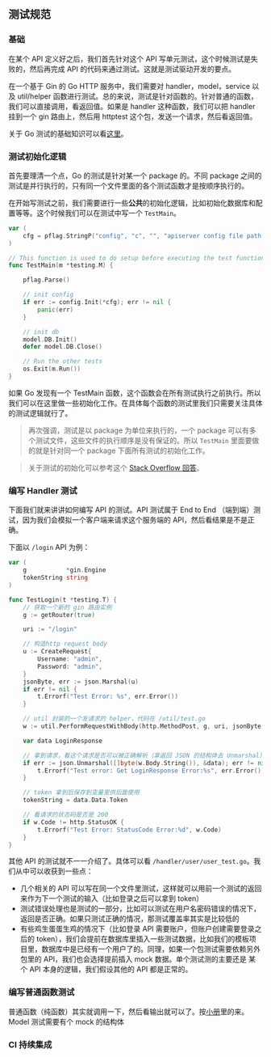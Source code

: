 ## 测试规范

### 基础

在某个 API 定义好之后，我们首先针对这个 API 写单元测试，这个时候测试是失败的，然后再完成 API 的代码来通过测试。这就是测试驱动开发的要点。

在一个基于 Gin 的 Go HTTP 服务中，我们需要对 handler，model，service 以及 util/helper 函数进行测试。总的来说，测试是针对函数的。针对普通的函数，我们可以直接调用，看返回值。如果是 handler 这种函数，我们可以把 handler 挂到一个 gin 路由上，然后用 httptest 这个包，发送一个请求，然后看返回值。

关于 Go 测试的基础知识可以看[这里](https://static.muxixyz.com/test.pdf)。

### 测试初始化逻辑

首先要理清一个点，Go 的测试是针对某一个 package 的。不同 package 之间的测试是并行执行的，只有同一个文件里面的各个测试函数才是按顺序执行的。

在开始写测试之前，我们需要进行一些**公共**的初始化逻辑，比如初始化数据库和配置等等。这个时候我们可以在测试中写一个 `TestMain`。

```go
var (
	cfg = pflag.StringP("config", "c", "", "apiserver config file path.")
)

// This function is used to do setup before executing the test functions
func TestMain(m *testing.M) {

	pflag.Parse()

	// init config
	if err := config.Init(*cfg); err != nil {
		panic(err)
	}

	// init db
	model.DB.Init()
	defer model.DB.Close()

	// Run the other tests
	os.Exit(m.Run())
}

```

如果 Go 发现有一个 TestMain 函数，这个函数会在所有测试执行之前执行。所以我们可以在这里做一些初始化工作。在具体每个函数的测试里我们只需要关注具体的测试逻辑就行了。

> 再次强调，测试是以 package 为单位来执行的，一个 package 可以有多个测试文件，这些文件的执行顺序是没有保证的。所以 `TestMain` 里面要做的就是针对同一个 package 下面所有测试的初始化工作。

> 关于测试的初始化可以参考这个 [Stack Overflow 回答](https://stackoverflow.com/questions/23729790/how-can-i-do-test-setup-using-the-testing-package-in-go)。

### 编写 Handler 测试

下面我们就来讲讲如何编写 API 的测试。API 测试属于 End to End （端到端）测试，因为我们会模拟一个客户端来请求这个服务端的 API，然后看结果是不是正确。

下面以 `/login` API 为例：

```go
var (
	g           *gin.Engine
	tokenString string
)

func TestLogin(t *testing.T) {
	// 获取一个新的 gin 路由实例
	g := getRouter(true)

	uri := "/login"

	// 构造http request body
	u := CreateRequest{
		Username: "admin",
		Password: "admin",
	}
	jsonByte, err := json.Marshal(u)
	if err != nil {
		t.Errorf("Test Error: %s", err.Error())
	}

	// util 封装的一个发请求的 helper，代码在 /util/test.go
	w := util.PerformRequestWithBody(http.MethodPost, g, uri, jsonByte, "")

	var data LoginResponse

	// 拿到请求，看这个请求是否可以被正确解析（拿返回 JSON 的结构体去 Unmarshal）
	if err := json.Unmarshal([]byte(w.Body.String()), &data); err != nil {
		t.Errorf("Test error: Get LoginResponse Error:%s", err.Error())
	}

	// token 拿到后保存到变量里供后面使用
	tokenString = data.Data.Token

    // 看请求的状态码是否是 200
	if w.Code != http.StatusOK {
		t.Errorf("Test Error: StatusCode Error:%d", w.Code)
	}
}
```

其他 API 的测试就不一一介绍了。具体可以看 `/handler/user/user_test.go`。我们从中可以收获到一些点：

+ 几个相关的 API 可以写在同一个文件里测试，这样就可以用前一个测试的返回来作为下一个测试的输入（比如登录之后可以拿到 token）
+ 测试错误处理也是测试的一部分，比如可以测试在用户名密码错误的情况下，返回是否正确。如果只测试正确的情况，那测试覆盖率其实是比较低的
+ 有些鸡生蛋蛋生鸡的情况下（比如登录 API 需要账户，但账户创建需要登录之后的 token），我们会提前在数据库里插入一些测试数据，比如我们的模板项目里，数据库中是已经有一个用户了的。同理，如果一个包测试需要依赖另外包里的 API，我们也会选择提前插入 mock 数据。单个测试测的主要还是 某个 API 本身的逻辑，我们假设其他的 API 都是正常的。

### 编写普通函数测试

普通函数（纯函数）其实就调用一下，然后看输出就可以了。按[小册](https://static.muxixyz.com/test.pdf)里的来。Model 测试需要有个 mock 的结构体

### CI 持续集成